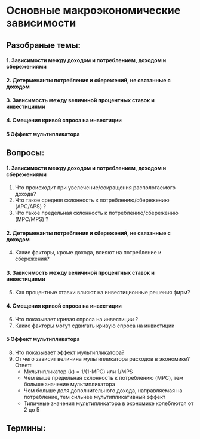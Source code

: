 # Основные макроэкономические зависимости 

## Разобраные темы:
#### 1.  Зависимости между доходом и потреблением, доходом и сбережениями
#### 2. Детерменанты потребления и сбережений, не связанные с доходом
#### 3. Зависимость между величиной процентных ставок и инвестициями
#### 4. Смещения кривой спроса на инвестиции
#### 5 Эффект мультипликатора

## Вопросы:
#### 1.  Зависимости между доходом и потреблением, доходом и сбережениями
1. Что происходит при увелечение/сокращения распологаемого дохода?
2. Что такое средняя склонность к потреблению/сбережению (APC/APS) ?
3. Что такое предельная склонность к потреблению/сбережению (MPC/MPS) ?
#### 2. Детерменанты потребления и сбережений, не связанные с доходом
4. Какие факторы, кроме дохода, влияют на потребление и сбережения?
#### 3. Зависимость между величиной процентных ставок и инвестициями
5. Как процентные ставки влияют на инвестиционные решения фирм?
#### 4. Смещения кривой спроса на инвестиции
6. Что показывает кривая спроса на инвестиции ?
7.  Какие факторы могут сдвигать кривую спроса на инвистиции
#### 5 Эффект мультипликатора
8. Что показывает эффект мультипликатора?
9. От чего зависит величина мультипликатора расходов в экономике? 
	 Ответ:
	- Мультипликатор (k) = 1/(1-MPC) или 1/MPS
	- Чем выше предельная склонность к потреблению (MPC), тем больше значение мультипликатора
	- Чем больше доля дополнительного дохода, направляемая на потребление, тем сильнее мультипликативный эффект
	- Типичные значения мультипликатора в экономике колеблются от 2 до 5

## Термины:
